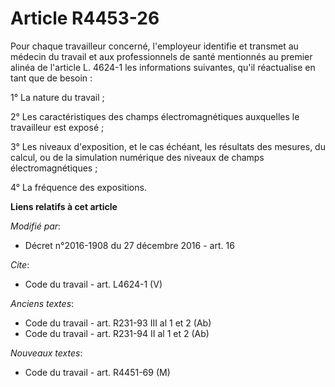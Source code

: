 # Article R4453-26

Pour chaque travailleur concerné, l'employeur identifie et transmet au médecin du travail et aux professionnels de santé
mentionnés au premier alinéa de l'article L. 4624-1 les informations suivantes, qu'il réactualise en tant que de besoin : 

1° La nature du travail ; 

2° Les caractéristiques des champs électromagnétiques auxquelles le travailleur est exposé ; 

3° Les niveaux d'exposition, et le cas échéant, les résultats des mesures, du calcul, ou de la simulation numérique des
niveaux de champs électromagnétiques ; 

4° La fréquence des expositions.

**Liens relatifs à cet article**

_Modifié par_:

  - Décret n°2016-1908 du 27 décembre 2016 - art. 16

_Cite_:

  - Code du travail - art. L4624-1 (V)

_Anciens textes_:

  - Code du travail - art. R231-93 III al 1 et 2 (Ab)
  - Code du travail - art. R231-94 II al 1 et 2 (Ab)

_Nouveaux textes_:

  - Code du travail - art. R4451-69 (M)

